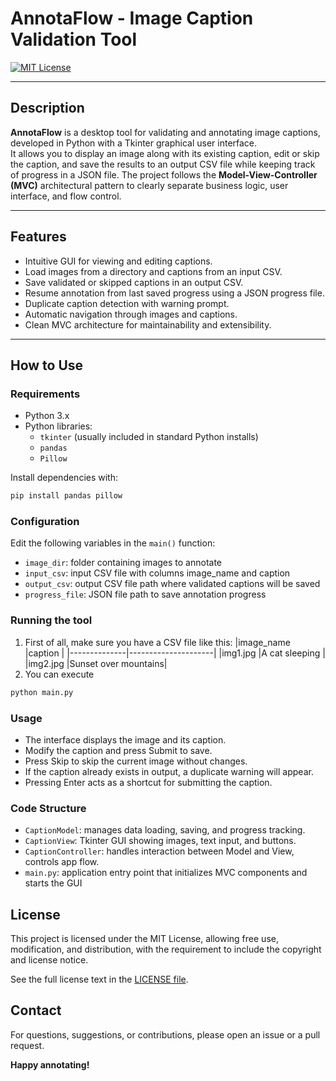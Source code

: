 
# AnnotaFlow - Image Caption Validation Tool

[![MIT License](https://img.shields.io/badge/License-MIT-yellow.svg)](LICENSE)

---

## Description

**AnnotaFlow** is a desktop tool for validating and annotating image captions, developed in Python with a Tkinter graphical user interface.  
It allows you to display an image along with its existing caption, edit or skip the caption, and save the results to an output CSV file while keeping track of progress in a JSON file.
The project follows the **Model-View-Controller (MVC)** architectural pattern to clearly separate business logic, user interface, and flow control.

---

## Features

- Intuitive GUI for viewing and editing captions.
- Load images from a directory and captions from an input CSV.
- Save validated or skipped captions in an output CSV.
- Resume annotation from last saved progress using a JSON progress file.
- Duplicate caption detection with warning prompt.
- Automatic navigation through images and captions.
- Clean MVC architecture for maintainability and extensibility.

---

## How to Use

### Requirements

- Python 3.x
- Python libraries:
  - `tkinter` (usually included in standard Python installs)
  - `pandas`
  - `Pillow`

Install dependencies with:

```bash
pip install pandas pillow
```

### Configuration
Edit the following variables in the `main()` function:
- `image_dir`: folder containing images to annotate
- `input_csv`: input CSV file with columns image_name and caption
- `output_csv`: output CSV file path where validated captions will be saved
- `progress_file`: JSON file path to save annotation progress

### Running the tool
1. First of all, make sure you have a CSV file like this:
|image_name    |caption              |
|--------------|---------------------|
|img1.jpg      |A cat sleeping       |
|img2.jpg      |Sunset over mountains|
2. You can execute
```bash
python main.py
```

### Usage
 - The interface displays the image and its caption. 
 - Modify the caption and press Submit to save. 
 - Press Skip to skip the current image without changes.
 - If the caption already exists in output, a duplicate warning will appear. 
 - Pressing Enter acts as a shortcut for submitting the caption.

### Code Structure
- `CaptionModel`: manages data loading, saving, and progress tracking.
- `CaptionView`: Tkinter GUI showing images, text input, and buttons.
- `CaptionController`: handles interaction between Model and View, controls app flow.
- `main.py`: application entry point that initializes MVC components and starts the GUI

## License

This project is licensed under the MIT License, allowing free use, modification, and distribution, with the requirement to include the copyright and license notice.

See the full license text in the [LICENSE file](https://github.com/RenatoEsposito1999/Annotation_system/blob/main/LICENSE).

## Contact

For questions, suggestions, or contributions, please open an issue or a pull request.


**Happy annotating!**
